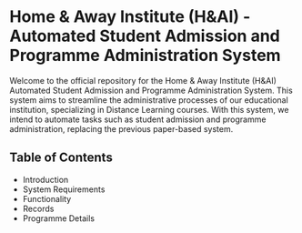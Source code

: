 # Home & Away Institute (H&AI) - Automated Student Admission and Programme Administration System


Welcome to the official repository for the Home & Away Institute (H&AI) Automated Student Admission and Programme Administration System. This system aims to streamline the administrative processes of our educational institution, specializing in Distance Learning courses. With this system, we intend to automate tasks such as student admission and programme administration, replacing the previous paper-based system.


## Table of Contents
* Introduction
* System Requirements
* Functionality
* Records
* Programme Details

